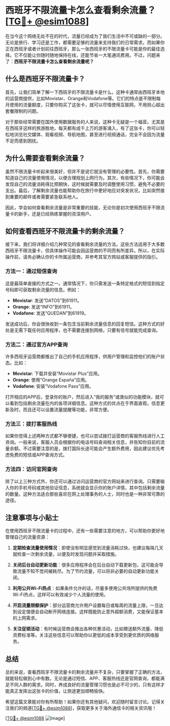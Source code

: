 # 西班牙不限流量卡怎么查看剩余流量？[[TG💪+ @esim1088](https://t.me/s/esim1088)]

在当今这个网络无处不在的时代，流量已经成为了我们生活中不可或缺的一部分。无论是旅行、学习还是工作，都需要足够的流量来支持我们的日常需求。而如果你正在西班牙或者计划前往西班牙，那么一张西班牙的不限流量卡可能是你的最佳选择。它不仅能让你随时随地保持在线，还能节省一大笔通讯费用。不过，问题来了：**西班牙不限流量卡怎么查看剩余流量呢？**

## 什么是西班牙不限流量卡？

首先，让我们简单了解一下西班牙的不限流量卡是什么。这种卡通常由西班牙本地的运营商提供，比如Movistar、Orange和Vodafone等。它们的特点是不限制每月使用的流量额度，只要你购买了这张卡，就可以尽情使用互联网，不用担心超出套餐限制的问题。

对于那些经常需要在国外使用数据服务的人来说，这种卡无疑是一个福音。尤其是在西班牙这样的旅游胜地，每天都有成千上万的游客涌入，有了这张卡，你可以轻松地浏览社交媒体、观看视频、导航地图，甚至进行视频通话，完全不会因为流量不足而感到困扰。

## 为什么需要查看剩余流量？

虽然不限流量卡听起来很美好，但并不是说它就没有管理的必要性。首先，你需要知道自己的流量使用情况，以便合理规划上网行为。其次，有些情况下，你可能会发现自己的流量消耗得比预期快，这时候就需要及时调整使用习惯，避免不必要的支出。最后，了解剩余流量也能帮助你在旅行中更好地应对突发状况，比如突然接到重要的邮件或者需要紧急联系他人。

因此，学会如何查看剩余流量是非常重要的技能，无论你是初次使用西班牙不限流量卡的新手，还是已经熟练掌握的资深用户。

## 如何查看西班牙不限流量卡的剩余流量？

接下来，我们将详细介绍几种常见的查看剩余流量的方法。这些方法适用于大多数西班牙不限流量卡，但具体操作可能会因运营商的不同而有所差异。所以，在实际操作前，请务必确认你的卡所属运营商，并参考其官方网站或客服提供的指引。

### 方法一：通过短信查询

这是最简单直接的方式之一。通常情况下，你只需发送一条特定格式的短信到指定号码即可获取剩余流量的信息。例如：

- **Movistar**: 发送“DATOS”到61911。
- **Orange**: 发送“INFO”到61911。
- **Vodafone**: 发送“QUEDAN”到61919。

发送成功后，你会很快收到一条包含当前剩余流量信息的回复短信。这种方式的好处是无需下载任何应用程序，也不需要连接到网络，只要有信号就能完成查询。

### 方法二：通过官方APP查询

许多西班牙运营商都推出了自己的手机应用程序，供用户管理和监控他们的账户状态。比如：

- **Movistar**: 下载并安装“Movistar Plus”应用。
- **Orange**: 使用“Orange España”应用。
- **Vodafone**: 安装“Vodafone Pass”应用。

打开相应的APP后，登录你的账户，然后进入“我的服务”或类似的功能模块，就可以看到包括剩余流量在内的各项详细信息。这种方式的优点在于界面直观，信息更新及时，而且还可以设置流量提醒等功能，非常方便。

### 方法三：拨打客服热线

如果你觉得上述两种方式都不够便捷，也可以尝试拨打运营商的客服热线进行人工咨询。一般来说，客服人员会根据你的电话号码查询相关信息，并告知你目前的流量余额。不过需要注意的是，拨打国际长途可能会产生额外费用，因此建议优先考虑免费的短信或APP查询方式。

### 方法四：访问官网查询

除了以上三种方式外，你还可以通过访问运营商的官方网站来进行查询。只需要输入你的手机号码或其他验证信息，系统就会显示你的账户详情，其中包括剩余流量的数量。这种方法适合那些喜欢在网上处理事务的人士，同时也是一种非常可靠的途径。

## 注意事项与小贴士

在使用西班牙不限流量卡的过程中，还有一些需要注意的地方，可以帮助你更好地管理自己的流量资源：

1. **定期检查流量使用情况**：即使没有明显感觉到流量消耗过快，也建议每隔几天就检查一次剩余流量，以便及时发现问题并采取措施。
   
2. **关闭后台自动更新功能**：很多应用程序会在后台自动下载更新包，这可能会导致流量不知不觉间被耗尽。为了节约流量，可以将非必要的自动更新功能关闭。

3. **利用公共Wi-Fi热点**：如果条件允许的话，尽量多使用公共场所提供的免费Wi-Fi热点，这样可以有效减少个人流量的使用。

4. **开启流量限额保护**：部分运营商允许用户设置每日或每周的流量上限，一旦达到设定值便会自动断开网络连接。这样既能防止意外超额消费，又能保证基本的上网需求。

5. **关注促销活动**：有时候运营商会推出各种优惠活动，比如赠送额外流量、降低资费标准等。关注这些信息可以帮助你以更低的成本享受到更优质的网络服务。

## 总结

总的来说，查看西班牙不限流量卡的剩余流量并不复杂，只要掌握了正确的方法，就能轻松做到心中有数。无论是通过短信、APP、客服热线还是官网查询，都能满足不同人群的需求。同时，养成良好的流量管理习惯也是必不可少的，只有这样才能真正发挥出这张卡的价值，让旅途更加顺畅愉快。

希望这篇文章能对你有所帮助！如果你还有其他疑问，欢迎随时留言讨论。记得关注我们的频道[[TG💪+ @esim1088](https://t.me/s/esim1088)]，获取更多关于海外通信卡的相关资讯哦！

[[TG💪+ @esim1088](https://t.me/s/esim1088) ![Image](https://i.postimg.cc/4NQfJmqS/Snipaste-2025-05-13-00-14-12.png)]